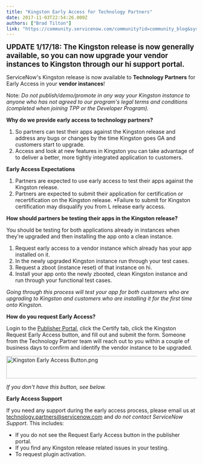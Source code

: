 ```yaml
---
title: "Kingston Early Access for Technology Partners"
date: 2017-11-03T22:54:26.000Z
authors: ["Brad Tilton"]
link: "https://community.servicenow.com/community?id=community_blog&sys_id=9d1deea5dbd0dbc01dcaf3231f96193c"
---
```

<p><strong style="font-size: 14pt;">UPDATE 1/17/18: The Kingston release is now generally available, so you can now upgrade your vendor instances to Kingston through our hi support portal.</strong></p><p></p><p>ServiceNow's Kingston release is now available to <strong>Technology Partners</strong> for Early Access in your <strong>vendor instances</strong>!</p><p></p><p>Note: <em>Do not publish/demo/promote in any way your Kingston instance to anyone who has not agreed to our program's legal terms and conditions (completed when joining TPP or the Developer Program).</em></p><p></p><p><strong>Why do we provide early access to technology partners?</strong></p><ol><li>So partners can test their apps against the Kingston release and address any bugs or changes by the time Kingston goes GA and customers start to upgrade.</li><li>Access and look at new features in Kingston you can take advantage of to deliver a better, more tightly integrated application to customers.</li></ol><p></p><p><strong>Early Access Expectations</strong></p><ol><li>Partners are expected to use early access to test their apps against the Kingston release.</li><li>Partners are expected to submit their application for certification or recertification on the Kingston release. *Failure to submit for Kingston certification may disqualify you from L release early access.</li></ol><p></p><p><strong>How should partners be testing their apps in the Kingston release?</strong></p><p>You should be testing for both applications already in instances when they're upgraded and then installing the app onto a clean instance.</p><ol><li>Request early access to a vendor instance which already has your app installed on it.</li><li>In the newly upgraded Kingston instance run through your test cases.</li><li>Request a zboot (instance reset) of that instance on hi.</li><li>Install your app onto the newly zbooted, clean Kingston instance and run through your functional test cases.</li></ol><p><em>Going through this process will test your app for both customers who are upgrading to Kingston and customers who are installing it for the first time onto Kingston.</em></p><p></p><p><strong>How do you request Early Access?</strong></p><p>Login to the <a title="pp.servicenow.com/" href="https://tpp.servicenow.com/">Publisher Portal</a>, click the Certify tab, click the Kingston Request Early Access button, and fill out and submit the form. Someone from the Technology Partner team will reach out to you within a couple of business days to confirm and identify the vendor instance to be upgraded.</p><p><img   alt="Kingston Early Access Button.png" class="image-1 jive-image" src="fc99704edb9cdfc03eb27a9e0f96192e.iix" style="width: 620px; height: 59px;"/></p><p><em>If you don't have this button, see below.</em></p><p></p><p><strong>Early Access Support</strong></p><p><span>If you need any support during the early access process, please email us at </span><a title="k-email-small" class="jive-link-email-small" href="mailto:technology.partners@servicenow.com">technology.partners@servicenow.com</a><span> and </span><em>do not contact ServiceNow Support</em>. This includes:</p><ul><li>If you do not see the Request Early Access button in the publisher portal.</li><li>If you find any Kingston release related issues in your testing.</li><li>To request plugin activation.</li></ul>